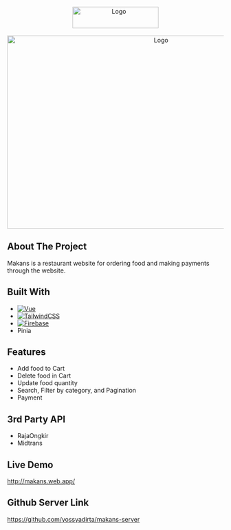 <!-- PROJECT LOGO -->
<br />
<div align="center">
  <a href="https://makans.web.app/">
    <img src="https://cdn.discordapp.com/attachments/1051562263183634462/1051566443965194360/makans-web-app-logo.png" alt="Logo" width="200" height="50">
  </a>
</div>

<br />
<div align="center">
  <a href="https://makans.web.app/">
    <img src="https://user-images.githubusercontent.com/36260766/206922526-f071b0f5-957d-4e21-8bc3-f6ca77da22dd.png" alt="Logo" width="700" height="450">
  </a>
</div>

## About The Project
Makans is a restaurant website for ordering food and making payments through the website.

## Built With
* [![Vue][Vue.js]][Vue-url]
* [![TailwindCSS][TailwindCSS]][TailwindCSS-url]
* [![Firebase][Firebase]][Firebase-url]
* Pinia

## Features
* Add food to Cart
* Delete food in Cart
* Update food quantity
* Search, Filter by category, and Pagination
* Payment

## 3rd Party API
* RajaOngkir
* Midtrans

## Live Demo
http://makans.web.app/

## Github Server Link
https://github.com/yossyadirta/makans-server

<!-- MARKDOWN LINKS & IMAGES -->
<!-- https://www.markdownguide.org/basic-syntax/#reference-style-links -->
[contributors-shield]: https://img.shields.io/github/contributors/othneildrew/Best-README-Template.svg?style=for-the-badge
[contributors-url]: https://github.com/othneildrew/Best-README-Template/graphs/contributors
[forks-shield]: https://img.shields.io/github/forks/othneildrew/Best-README-Template.svg?style=for-the-badge
[forks-url]: https://github.com/othneildrew/Best-README-Template/network/members
[stars-shield]: https://img.shields.io/github/stars/othneildrew/Best-README-Template.svg?style=for-the-badge
[stars-url]: https://github.com/othneildrew/Best-README-Template/stargazers
[issues-shield]: https://img.shields.io/github/issues/othneildrew/Best-README-Template.svg?style=for-the-badge
[issues-url]: https://github.com/othneildrew/Best-README-Template/issues
[license-shield]: https://img.shields.io/github/license/othneildrew/Best-README-Template.svg?style=for-the-badge
[license-url]: https://github.com/othneildrew/Best-README-Template/blob/master/LICENSE.txt
[linkedin-shield]: https://img.shields.io/badge/-LinkedIn-black.svg?style=for-the-badge&logo=linkedin&colorB=555
[linkedin-url]: https://linkedin.com/in/othneildrew
[product-screenshot]: images/screenshot.png
[Vue.js]: https://img.shields.io/badge/Vue.js-35495E?style=for-the-badge&logo=vuedotjs&logoColor=4FC08D
[Vue-url]: https://vuejs.org/
[Firebase]: https://img.shields.io/badge/Firebase-039BE5?style=for-the-badge&logo=Firebase&logoColor=white
[Firebase-url]: https://firebase.google.com/
[Pinia]: https://img.shields.io/badge/pinia?style=for-the-badge&logo=expo&logoColor=#D04A37
[Pinia-url]: https://expo.dev/
[TailwindCSS]: https://img.shields.io/badge/tailwindcss-%2338B2AC.svg?style=for-the-badge&logo=tailwind-css&logoColor=white
[TailwindCSS-url]: https://tailwindcss.com/
